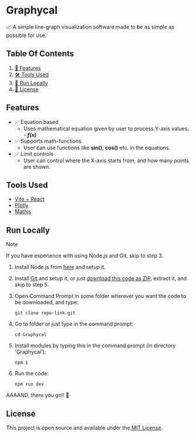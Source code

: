 # Graphycal
📈 A simple line-graph visualization software made to be as simple as possible for use.

## Table Of Contents
1. [🌟 Features](#features)
2. [🛠️ Tools Used](#tools-used)
3. [🚀 Run Locally](#run-locally)
4. [📜 License](#license)

## Features

- ✅ Equation based
    - Uses mathematical equation given by user to process Y-axis values. - **_f(x)_**
- ✅ Supports math-functions
    - User can use functions like **sin()**, **cos()** etc. in the equations.
- ✅ Limit controls
    - User can control where the X-axis starts from, and how many points are shown.


## Tools Used
- [Vite + React](https://vite.dev/)
- [Plotly](https://plotly.com/graphing-libraries/)
- [Mathjs](https://mathjs.org/)


## Run Locally
> [!NOTE]
> If you have experience with using Node.js and Git, skip to step 3.

1. Install Node.js from [here](https://nodejs.org/en/download) and setup it.
2. Install [Git](https://git-scm.com/downloads) and setup it, or just [download this code as ZIP](https://github.com), extract it, and skip to step 5.


3. Open Command Prompt in some folder wherever you want the code to be downloaded, and type:
    ```
    git clone repo-link.git
    ```

4. Go to folder or just type in the command prompt:
    ```
    cd Graphycal
    ```
5. Install modules by typing this in the command prompt (in directory 'Graphycal'):
    ```
    npm i
    ```
6. Run the code:
    ```
    npm run dev
    ```

AAAAND, there you go!! 🎉


## License
This project is open source and available under the [MIT License](https://github.com/user/Graphycal/blob/main/LICENSE).